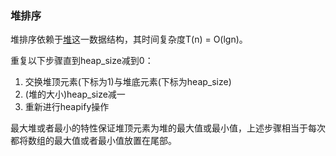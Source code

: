 ### 堆排序

堆排序依赖于[堆](../../heap)这一数据结构，其时间复杂度T(n) = O(lgn)。

重复以下步骤直到heap_size减到0：

1. 交换堆顶元素(下标为1)与堆底元素(下标为heap_size)
2. (堆的大小)heap_size减一
3. 重新进行heapify操作

最大堆或者最小的特性保证堆顶元素为堆的最大值或最小值，上述步骤相当于每次都将数组的最大值或者最小值放置在尾部。
